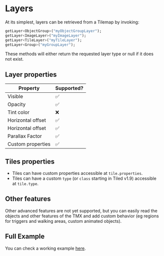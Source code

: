 # Layers

At its simplest, layers can be retrieved from a Tilemap by invoking:

```dart
getLayer<ObjectGroup>("myObjectGroupLayer");
getLayer<ImageLayer>("myImageLayer");
getLayer<TileLayer>("myTileLayer");
getLayer<Group>("myGroupLayer");
```

These methods will either return the requested layer type or null if it does not exist.


## Layer properties

| Property              | Supported?  |
| -----------           | ----------- |
| Visible               | ✅          |
| Opacity               | ✅          |
| Tint color            | ❌          |
| Horizontal offset     | ✅          |
| Horizontal offset     | ✅          |
| Parallax Factor       | ✅          |
| Custom properties     | ✅          |


## Tiles properties

- Tiles can have custom properties accessible at `tile.properties`.
- Tiles can have a custom `type` (or `class` starting in Tiled v1.9) accessible at `tile.type`.


## Other features

Other advanced features are not yet supported, but you can easily read the objects and other
features of the TMX and add custom behavior (eg regions for triggers and walking areas, custom
animated objects).


## Full Example

You can check a working example
[here](https://github.com/flame-engine/flame/tree/main/packages/flame_tiled/example).